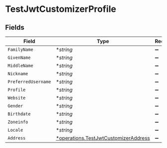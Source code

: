 # TestJwtCustomizerProfile


## Fields

| Field                                                                                       | Type                                                                                        | Required                                                                                    | Description                                                                                 |
| ------------------------------------------------------------------------------------------- | ------------------------------------------------------------------------------------------- | ------------------------------------------------------------------------------------------- | ------------------------------------------------------------------------------------------- |
| `FamilyName`                                                                                | **string*                                                                                   | :heavy_minus_sign:                                                                          | N/A                                                                                         |
| `GivenName`                                                                                 | **string*                                                                                   | :heavy_minus_sign:                                                                          | N/A                                                                                         |
| `MiddleName`                                                                                | **string*                                                                                   | :heavy_minus_sign:                                                                          | N/A                                                                                         |
| `Nickname`                                                                                  | **string*                                                                                   | :heavy_minus_sign:                                                                          | N/A                                                                                         |
| `PreferredUsername`                                                                         | **string*                                                                                   | :heavy_minus_sign:                                                                          | N/A                                                                                         |
| `Profile`                                                                                   | **string*                                                                                   | :heavy_minus_sign:                                                                          | N/A                                                                                         |
| `Website`                                                                                   | **string*                                                                                   | :heavy_minus_sign:                                                                          | N/A                                                                                         |
| `Gender`                                                                                    | **string*                                                                                   | :heavy_minus_sign:                                                                          | N/A                                                                                         |
| `Birthdate`                                                                                 | **string*                                                                                   | :heavy_minus_sign:                                                                          | N/A                                                                                         |
| `Zoneinfo`                                                                                  | **string*                                                                                   | :heavy_minus_sign:                                                                          | N/A                                                                                         |
| `Locale`                                                                                    | **string*                                                                                   | :heavy_minus_sign:                                                                          | N/A                                                                                         |
| `Address`                                                                                   | [*operations.TestJwtCustomizerAddress](../../models/operations/testjwtcustomizeraddress.md) | :heavy_minus_sign:                                                                          | N/A                                                                                         |